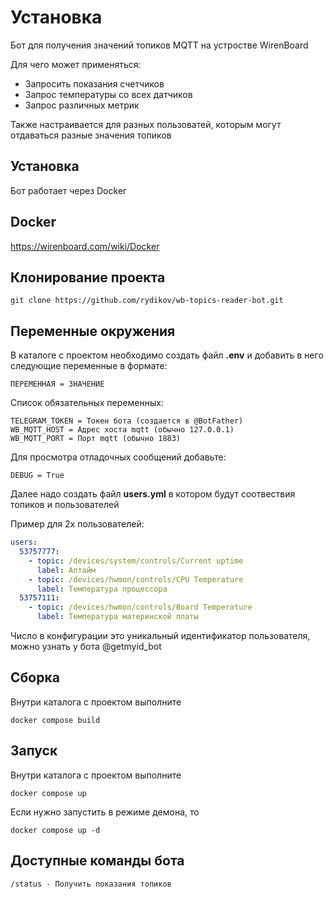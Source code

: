 # Установка

Бот для получения значений топиков MQTT на устростве WirenBoard

Для чего может применяться:
* Запросить показания счетчиков
* Запрос температуры со всех датчиков
* Запрос различных метрик

Также настраивается для разных пользоватей, которым могут отдаваться разные значения топиков


## Установка

Бот работает через Docker

## Docker
https://wirenboard.com/wiki/Docker

## Клонирование проекта
```
git clone https://github.com/rydikov/wb-topics-reader-bot.git
```

## Переменные окружения
В каталоге с проектом необходимо создать файл **.env** и добавить в него следующие переменные в формате:
```
ПЕРЕМЕННАЯ = ЗНАЧЕНИЕ
```
Список обязательных переменных:
```
TELEGRAM_TOKEN = Токен бота (создается в @BotFather)
WB_MQTT_HOST = Адрес хоста mqtt (обычно 127.0.0.1)
WB_MQTT_PORT = Порт mqtt (обычно 1883)
```

Для просмотра отладочных сообщений добавьте:
```
DEBUG = True
```


Далее надо создать файл **users.yml** в котором будут соотвествия топиков и пользователей

Пример для 2х пользователей:

```yaml
users:
  53757777:
    - topic: /devices/system/controls/Current uptime
      label: Аптайм 
    - topic: /devices/hwmon/controls/CPU Temperature
      label: Температура процессора
  53757111:
    - topic: /devices/hwmon/controls/Board Temperature
      label: Температура материнской платы
```

Число в конфигурации это уникальный идентификатор пользователя, можно узнать у бота  @getmyid_bot


## Сборка 
Внутри каталога с проектом выполните
```
docker compose build
```

## Запуск
Внутри каталога с проектом выполните
```
docker compose up
```
Если нужно запустить в режиме демона, то
```
docker compose up -d
```

## Доступные команды бота
```
/status - Получить показания топиков
```
 